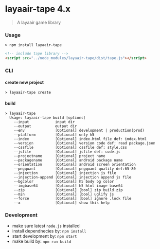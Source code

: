 # layaair-tape 4.x
> A layaair game library

### Usage

```
> npm install layaair-tape
```

```html
<!-- include tape library -->
<script src="../node_modules/layaair-tape/dist/tape.js"></script>
```

### CLI

#### create new project
```
> layaair-tape create
```

#### build
```
> layaair-tape
  Usage: layaair-tape build [options]
    --input            input dir
    --output           output dir
    --env              [Optional] development | production(prod)
    --platform         [Optional] only h5
    --index            [Optional] index.html file def: index.html
    --version          [Optional] version code def: read package.json
    --cssfile          [Optional] cssfile def: style.css
    --jsfile           [Optional] jsfile def: code.js
    --projectname      [Optional] project name
    --packagename      [Optional] android package name
    --orientation      [Optional] android screen orientation
    --pngquant         [Optional] pngquant quality def:65-80
    --injection        [Optional] injection js file
    --injection-append [Optional] injection append js file
    --bgcolor          [Optional] h5 body bg color
    --imgbase64        [Optional] h5 html image base64
    --zip              [Optional] [bool] zip build.zip
    --min              [Optional] [bool] uglify js
    --force            [Optional] [bool] ignore .lock file
    --x                [Optional] show this help
```

### Development
* make sure latest `node.js` installed
* install dependnecies by: `npm install`
* start development by: `npm start`
* make build by: `npm run build` 